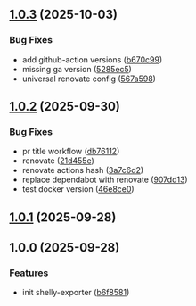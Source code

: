 ## [1.0.3](https://github.com/yggdrion/shelly-exporter/compare/v1.0.2...v1.0.3) (2025-10-03)

### Bug Fixes

* add github-action versions ([b670c99](https://github.com/yggdrion/shelly-exporter/commit/b670c99c8ab89f92d3ad9480774189d7795ea441))
* missing ga version ([5285ec5](https://github.com/yggdrion/shelly-exporter/commit/5285ec5b42b9c7c6825470da5ab438d48de75ba0))
* universal renovate config ([567a598](https://github.com/yggdrion/shelly-exporter/commit/567a598cac19cc5eed6c9e870750c07efb9e835b))

## [1.0.2](https://github.com/yggdrion/shelly-exporter/compare/v1.0.1...v1.0.2) (2025-09-30)

### Bug Fixes

* pr title workflow ([db76112](https://github.com/yggdrion/shelly-exporter/commit/db76112ba913950f80ca16c22ea3aab4079a9c94))
* renovate ([21d455e](https://github.com/yggdrion/shelly-exporter/commit/21d455e5ac0edf7a24c35da0872dbbc7ea7fe214))
* renovate actions hash ([3a7c6d2](https://github.com/yggdrion/shelly-exporter/commit/3a7c6d288b03189c2816c1ab600dad65e7e17fcd))
* replace dependabot with renovate ([907dd13](https://github.com/yggdrion/shelly-exporter/commit/907dd13bbf0dabf33ef9d3384825a9559ab3a010))
* test docker version ([46e8ce0](https://github.com/yggdrion/shelly-exporter/commit/46e8ce06aa695b80a16c5711074166818b1d93e0))

## [1.0.1](https://github.com/yggdrion/shelly-exporter/compare/v1.0.0...v1.0.1) (2025-09-28)

## 1.0.0 (2025-09-28)

### Features

* init shelly-exporter ([b6f8581](https://github.com/yggdrion/shelly-exporter/commit/b6f8581d7f2d5f254768df0794ec77fdf23c59c4))
